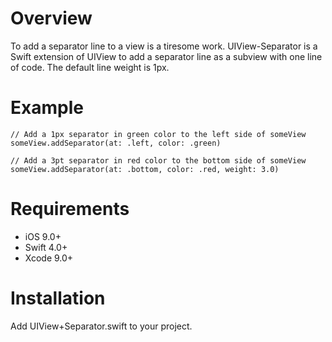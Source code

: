 # Overview
To add a separator line to a view is a tiresome work. UIView-Separator is a Swift extension of UIView to add a separator line as a subview with one line of code. The default line weight is 1px.

# Example
```
// Add a 1px separator in green color to the left side of someView
someView.addSeparator(at: .left, color: .green)

// Add a 3pt separator in red color to the bottom side of someView
someView.addSeparator(at: .bottom, color: .red, weight: 3.0)
```

# Requirements
* iOS 9.0+
* Swift 4.0+
* Xcode 9.0+

# Installation
Add UIView+Separator.swift to your project.
